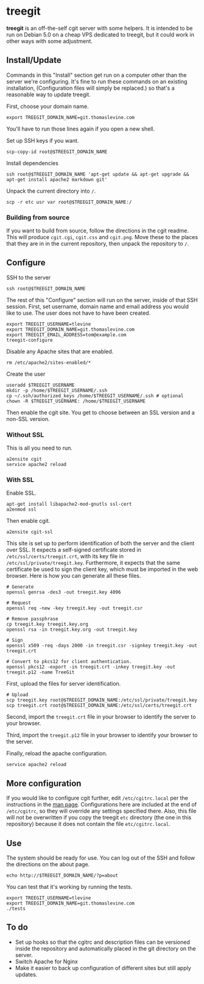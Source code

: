 treegit
==================
**treegit** is an off-the-self cgit server with some helpers. It is intended to
be run on Debian 5.0 on a cheap VPS dedicated to treegit, but it could work in
other ways with some adjustment.

## Install/Update
Commands in this "Install" section get run on a computer other than the server
we're configuring. It's fine to run these commands on an existing installation,
(Configuration files will simply be replaced.) so that's a reasonable way to
update treegit.

First, choose your domain name.

    export TREEGIT_DOMAIN_NAME=git.thomaslevine.com

You'll have to run those lines again if you open a new shell.

Set up SSH keys if you want.

    scp-copy-id root@$TREEGIT_DOMAIN_NAME

Install dependencies

    ssh root@$TREEGIT_DOMAIN_NAME 'apt-get update && apt-get upgrade && apt-get install apache2 markdown git'

Unpack the current directory into `/`.

    scp -r etc usr var root@$TREEGIT_DOMAIN_NAME:/

### Building from source
If you want to build from source, follow the directions
in the cgit readme. This will produce `cgit.cgi`, `cgit.css`
and `cgit.png`. Move these to the places that they are in
in the current repository, then unpack the repository to `/`.

## Configure
SSH to the server

    ssh root@$TREEGIT_DOMAIN_NAME 

The rest of this "Configure" section will run on the server, inside of that SSH
session. First, set username, domain name and email address you would like to
use. The user does not have to have been created.

    export TREEGIT_USERNAME=tlevine
    export TREEGIT_DOMAIN_NAME=git.thomaslevine.com
    export TREEGIT_EMAIL_ADDRESS=tom@example.com
    treegit-configure

Disable any Apache sites that are enabled.

    rm /etc/apache2/sites-enabled/*

Create the user

    useradd $TREEGIT_USERNAME
    mkdir -p /home/$TREEGIT_USERNAME/.ssh
    cp ~/.ssh/authorized_keys /home/$TREEGIT_USERNAME/.ssh # optional
    chown -R $TREEGIT_USERNAME: /home/$TREEGIT_USERNAME

Then enable the cgit site. You get to choose between an SSL version and a
non-SSL version.

### Without SSL
This is all you need to run.

    a2ensite cgit
    service apache2 reload

### With SSL
Enable SSL.

    apt-get install libapache2-mod-gnutls ssl-cert
    a2enmod ssl

Then enable cgit.

    a2ensite cgit-ssl

This site is set up to perform identification of both the server and the client
over SSL. It expects a self-signed certificate stored in `/etc/ssl/certs/treegit.crt`,
with its key file in `/etc/ssl/private/treegit.key`. Furthermore, it expects
that the same certificate be used to sign the client key, which must be imported
in the web browser. Here is how you can generate all these files.

    # Generate
    openssl genrsa -des3 -out treegit.key 4096

    # Request
    openssl req -new -key treegit.key -out treegit.csr

    # Remove passphrase
    cp treegit.key treegit.key.org
    openssl rsa -in treegit.key.org -out treegit.key

    # Sign
    openssl x509 -req -days 2000 -in treegit.csr -signkey treegit.key -out treegit.crt

    # Convert to pkcs12 for client authentication.
    openssl pkcs12 -export -in treegit.crt -inkey treegit.key -out treegit.p12 -name TreeGit

First, upload the files for server identification.

    # Upload
    scp treegit.key root@$TREEGIT_DOMAIN_NAME:/etc/ssl/private/treegit.key
    scp treegit.crt root@$TREEGIT_DOMAIN_NAME:/etc/ssl/certs/treegit.crt

Second, import the `treegit.crt` file in your browser to identify the server to
your browser.

Third, import the `treegit.p12` file in your browser to identify your browser
to the server.

Finally, reload the apache configuration.

    service apache2 reload

## More configuration

If you would like to configure cgit further, edit `/etc/cgitrc.local` per the
instructions in the [man page](http://hjemli.net/git/cgit/tree/cgitrc.5.txt).
Configurations here are included at the end of `/etc/cgitrc`, so they will
override any settings specified there. Also, this file will not be overwritten
if you copy the treegit `etc` directory (the one in this repository) because
it does not contain the file `etc/cgitrc.local`.

## Use
The system should be ready for use. You can log out of the SSH and follow the
directions on the about page.

    echo http://$TREEGIT_DOMAIN_NAME/?p=about

You can test that it's working by running the tests.

    export TREEGIT_USERNAME=tlevine
    export TREEGIT_DOMAIN_NAME=git.thomaslevine.com
    ./tests


## To do

* Set up hooks so that the cgitrc and description files can be versioned inside the
    repository and automatically placed in the git directory on the server.
* Switch Apache for Nginx
* Make it easier to back up configuration of different sites but still apply updates.
